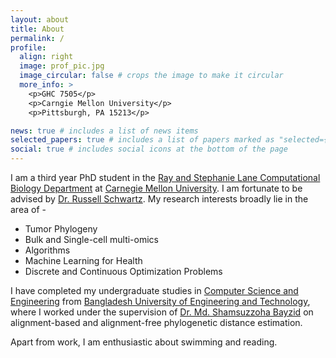 ```yaml
---
layout: about
title: About
permalink: / 
profile:
  align: right
  image: prof_pic.jpg
  image_circular: false # crops the image to make it circular
  more_info: >
    <p>GHC 7505</p>
    <p>Carngie Mellon University</p>
    <p>Pittsburgh, PA 15213</p>

news: true # includes a list of news items
selected_papers: true # includes a list of papers marked as "selected={true}"
social: true # includes social icons at the bottom of the page
---
```


I am a third year PhD student in the [Ray and Stephanie Lane Computational Biology Department](https://cbd.cmu.edu/) at [Carnegie Mellon University](https://www.cmu.edu/). I am fortunate to be advised by [Dr. Russell Schwartz](https://labs.bio.cmu.edu/schwartz/). My research interests broadly lie in the area of -

<style>

.my-quote {
    border-left: 4px solid lightgray; 
    padding: 10px 15px; 
    margin: 10px 0; 
    background-color: #f9f9f9; 
    line-height: 1.5; 
    font-size: 16px; 
}

@media (prefers-color-scheme: dark) {
    .my-quote {
        border-left: 4px solid #666;
        background-color: #333; 
        color: #ddd; 
    }
}
  
.my-bullet-list {
    list-style-type: none; 
    padding: 0; 
}

.my-bullet-list li {
    position: relative; 
    padding-left: 20px; 
}

.my-bullet-list li::before {
    content: ''; 
    position: absolute; 
    left: 0; 
    top: 50%; 
    transform: translateY(-50%); 
    width: 10px; 
    height: 10px; 
    background-color: #6F4C7A;
    border-radius: 50%; 
}
</style>

  <ul>
      <li> Tumor Phylogeny</li>
      <li> Bulk and Single-cell multi-omics</li>   
      <li> Algorithms</li>
      <li> Machine Learning for Health</li>
      <li> Discrete and Continuous Optimization Problems</li>
  </ul>

I have completed my undergraduate studies in [Computer Science and Engineering](https://cse.buet.ac.bd/) from [Bangladesh University of Engineering and Technology](https://www.buet.ac.bd/web/), where I worked under the supervision of [Dr. Md. Shamsuzzoha Bayzid](https://cse.buet.ac.bd/faculty/faculty_detail/bayzid) on alignment-based and alignment-free phylogenetic distance estimation. 

Apart from work, I am enthusiastic about swimming and reading.



